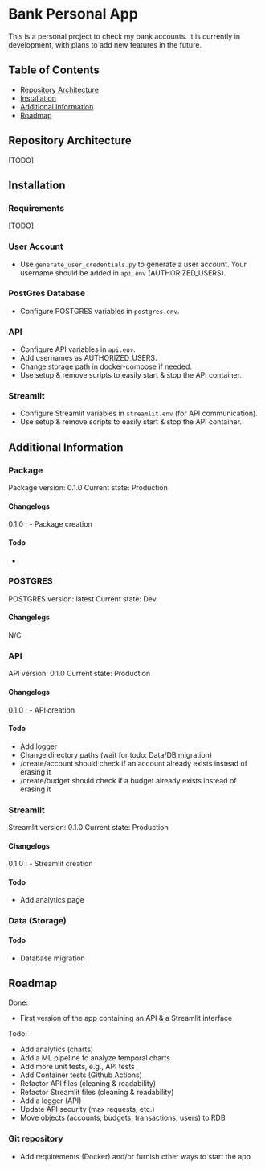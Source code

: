 # Bank Personal App

This is a personal project to check my bank accounts. It is currently in development, with plans to add new features in the future.

## Table of Contents
- [Repository Architecture](#repository-architecture)
- [Installation](#installation)
- [Additional Information](#additional-information)
- [Roadmap](#roadmap)

## Repository Architecture
[TODO]

## Installation


### Requirements
[TODO]


### User Account
- Use `generate_user_credentials.py` to generate a user account. Your username should be added in `api.env` (AUTHORIZED_USERS).

### PostGres Database
- Configure POSTGRES variables in `postgres.env`.


### API
- Configure API variables in `api.env`.
- Add usernames as AUTHORIZED_USERS.
- Change storage path in docker-compose if needed.
- Use setup & remove scripts to easily start & stop the API container.


### Streamlit
- Configure Streamlit variables in `streamlit.env` (for API communication).
- Use setup & remove scripts to easily start & stop the API container.

## Additional Information

### Package
Package version: 0.1.0
Current state: Production

#### Changelogs
0.1.0 :
    - Package creation

#### Todo
-

### POSTGRES
POSTGRES version: latest
Current state: Dev

#### Changelogs
N/C

### API
API version: 0.1.0
Current state: Production

#### Changelogs
0.1.0 :
    - API creation

#### Todo
- Add logger
- Change directory paths (wait for todo: Data/DB migration)
- /create/account should check if an account already exists instead of erasing it
- /create/budget should check if a budget already exists instead of erasing it

### Streamlit
Streamlit version: 0.1.0
Current state: Production

#### Changelogs
0.1.0 :
    - Streamlit creation

#### Todo
- Add analytics page

### Data (Storage)

#### Todo
- Database migration

## Roadmap
Done:
- First version of the app containing an API & a Streamlit interface

Todo:
- Add analytics (charts)
- Add a ML pipeline to analyze temporal charts
- Add more unit tests, e.g., API tests
- Add Container tests (Github Actions)
- Refactor API files (cleaning & readability)
- Refactor Streamlit files (cleaning & readability)
- Add a logger (API)
- Update API security (max requests, etc.)
- Move objects (accounts, budgets, transactions, users) to RDB

### Git repository
- Add requirements (Docker) and/or furnish other ways to start the app